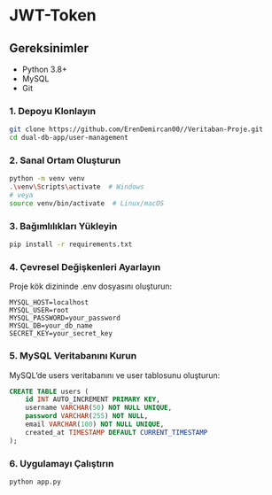 <h1>JWT-Token</h1>

## Gereksinimler
- Python 3.8+
- MySQL
- Git
### 1. Depoyu Klonlayın
```bash
git clone https://github.com/ErenDemircan00//Veritaban-Proje.git
cd dual-db-app/user-management
```
### 2. Sanal Ortam Oluşturun
```bash
python -m venv venv
.\venv\Scripts\activate  # Windows
# veya
source venv/bin/activate  # Linux/macOS
```
### 3. Bağımlılıkları Yükleyin
```bash
pip install -r requirements.txt
```
### 4. Çevresel Değişkenleri Ayarlayın
Proje kök dizininde .env dosyasını oluşturun:
```.env
MYSQL_HOST=localhost
MYSQL_USER=root
MYSQL_PASSWORD=your_password
MYSQL_DB=your_db_name
SECRET_KEY=your_secret_key
```
### 5. MySQL Veritabanını Kurun
MySQL’de users veritabanını ve user tablosunu oluşturun:
```sql
CREATE TABLE users (
    id INT AUTO_INCREMENT PRIMARY KEY,
    username VARCHAR(50) NOT NULL UNIQUE,
    password VARCHAR(255) NOT NULL,
    email VARCHAR(100) NOT NULL UNIQUE,
    created_at TIMESTAMP DEFAULT CURRENT_TIMESTAMP
);
```
### 6. Uygulamayı Çalıştırın
```bash
python app.py
```
